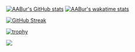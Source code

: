 [![AABur's GitHub stats](https://github-readme-stats.vercel.app/api?username=AABur&show_icons=true)](https://github.com/anuraghazra/github-readme-stats)
[![AABur's wakatime stats](https://github-readme-stats.vercel.app/api/wakatime?username=AABur&layout=compact&langs_count=6)](https://wakatime.com/@AABur)

[![GitHub Streak](https://github-readme-streak-stats.herokuapp.com/?user=AABur)](https://git.io/streak-stats)

[![trophy](https://github-profile-trophy.vercel.app/?username=AABur&row=1)](https://github.com/ryo-ma/github-profile-trophy)

![](https://komarev.com/ghpvc/?username=AABur&label=PROFILE+VIEWS)

<!--
![Metrics](https://metrics.lecoq.io/aabur)

[![AABur's GitHub stats](https://github-readme-stats.vercel.app/api?username=AABur&show_icons=true)](https://github.com/anuraghazra/github-readme-stats)

**AABur/AABur** is a ✨ _special_ ✨ repository because its `README.md` (this file) appears on your GitHub profile.

Here are some ideas to get you started:

- 🔭 I’m currently working on ...
- 🌱 I’m currently learning ...
- 👯 I’m looking to collaborate on ...
- 🤔 I’m looking for help with ...
- 💬 Ask me about ...
- 📫 How to reach me: ...
- 😄 Pronouns: ...
- ⚡ Fun fact: ...
-->
